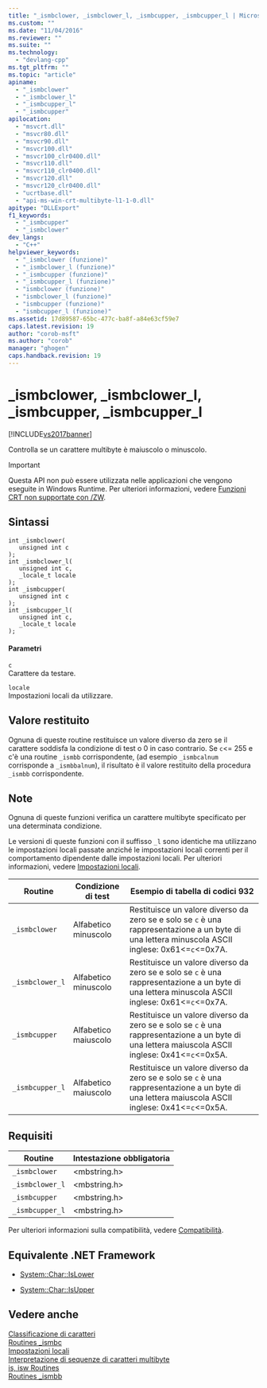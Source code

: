```yaml
---
title: "_ismbclower, _ismbclower_l, _ismbcupper, _ismbcupper_l | Microsoft Docs"
ms.custom: ""
ms.date: "11/04/2016"
ms.reviewer: ""
ms.suite: ""
ms.technology: 
  - "devlang-cpp"
ms.tgt_pltfrm: ""
ms.topic: "article"
apiname: 
  - "_ismbclower"
  - "_ismbclower_l"
  - "_ismbcupper_l"
  - "_ismbcupper"
apilocation: 
  - "msvcrt.dll"
  - "msvcr80.dll"
  - "msvcr90.dll"
  - "msvcr100.dll"
  - "msvcr100_clr0400.dll"
  - "msvcr110.dll"
  - "msvcr110_clr0400.dll"
  - "msvcr120.dll"
  - "msvcr120_clr0400.dll"
  - "ucrtbase.dll"
  - "api-ms-win-crt-multibyte-l1-1-0.dll"
apitype: "DLLExport"
f1_keywords: 
  - "_ismbcupper"
  - "_ismbclower"
dev_langs: 
  - "C++"
helpviewer_keywords: 
  - "_ismbclower (funzione)"
  - "_ismbclower_l (funzione)"
  - "_ismbcupper (funzione)"
  - "_ismbcupper_l (funzione)"
  - "ismbclower (funzione)"
  - "ismbclower_l (funzione)"
  - "ismbcupper (funzione)"
  - "ismbcupper_l (funzione)"
ms.assetid: 17d89587-65bc-477c-ba8f-a84e63cf59e7
caps.latest.revision: 19
author: "corob-msft"
ms.author: "corob"
manager: "ghogen"
caps.handback.revision: 19
---
```

# _ismbclower, _ismbclower_l, _ismbcupper, _ismbcupper_l
[!INCLUDE[vs2017banner](../../assembler/inline/includes/vs2017banner.md)]

Controlla se un carattere multibyte è maiuscolo o minuscolo.  
  
> [!IMPORTANT]
>  Questa API non può essere utilizzata nelle applicazioni che vengono eseguite in Windows Runtime.  Per ulteriori informazioni, vedere [Funzioni CRT non supportate con \/ZW](http://msdn.microsoft.com/library/windows/apps/jj606124.aspx).  
  
## Sintassi  
  
```  
int _ismbclower(  
   unsigned int c   
);  
int _ismbclower_l(  
   unsigned int c,  
   _locale_t locale   
);  
int _ismbcupper(  
   unsigned int c   
);  
int _ismbcupper_l(  
   unsigned int c,  
   _locale_t locale  
);  
```  
  
#### Parametri  
 `c`  
 Carattere da testare.  
  
 `locale`  
 Impostazioni locali da utilizzare.  
  
## Valore restituito  
 Ognuna di queste routine restituisce un valore diverso da zero se il carattere soddisfa la condizione di test o 0 in caso contrario.  Se `c`\<\= 255 e c'è una routine `_ismbb` corrispondente, \(ad esempio `_ismbcalnum` corrisponde a `_ismbbalnum`\), il risultato è il valore restituito della procedura `_ismbb` corrispondente.  
  
## Note  
 Ognuna di queste funzioni verifica un carattere multibyte specificato per una determinata condizione.  
  
 Le versioni di queste funzioni con il suffisso `_l` sono identiche ma utilizzano le impostazioni locali passate anziché le impostazioni locali correnti per il comportamento dipendente dalle impostazioni locali.  Per ulteriori informazioni, vedere [Impostazioni locali](../../c-runtime-library/locale.md).  
  
|Routine|Condizione di test|Esempio di tabella di codici 932|  
|-------------|------------------------|--------------------------------------|  
|`_ismbclower`|Alfabetico minuscolo|Restituisce un valore diverso da zero se e solo se `c` è una rappresentazione a un byte di una lettera minuscola ASCII inglese: 0x61\<\=`c`\<\=0x7A.|  
|`_ismbclower_l`|Alfabetico minuscolo|Restituisce un valore diverso da zero se e solo se `c` è una rappresentazione a un byte di una lettera minuscola ASCII inglese: 0x61\<\=`c`\<\=0x7A.|  
|`_ismbcupper`|Alfabetico maiuscolo|Restituisce un valore diverso da zero se e solo se `c` è una rappresentazione a un byte di una lettera maiuscola ASCII inglese: 0x41\<\=`c`\<\=0x5A.|  
|`_ismbcupper_l`|Alfabetico maiuscolo|Restituisce un valore diverso da zero se e solo se `c` è una rappresentazione a un byte di una lettera maiuscola ASCII inglese: 0x41\<\=`c`\<\=0x5A.|  
  
## Requisiti  
  
|Routine|Intestazione obbligatoria|  
|-------------|-------------------------------|  
|`_ismbclower`|\<mbstring.h\>|  
|`_ismbclower_l`|\<mbstring.h\>|  
|`_ismbcupper`|\<mbstring.h\>|  
|`_ismbcupper_l`|\<mbstring.h\>|  
  
 Per ulteriori informazioni sulla compatibilità, vedere [Compatibilità](../../c-runtime-library/compatibility.md).  
  
## Equivalente .NET Framework  
  
-   [System::Char::IsLower](https://msdn.microsoft.com/en-us/library/system.char.islower.aspx)  
  
-   [System::Char::IsUpper](https://msdn.microsoft.com/en-us/library/system.char.isupper.aspx)  
  
## Vedere anche  
 [Classificazione di caratteri](../../c-runtime-library/character-classification.md)   
 [Routines \_ismbc](../../c-runtime-library/ismbc-routines.md)   
 [Impostazioni locali](../../c-runtime-library/locale.md)   
 [Interpretazione di sequenze di caratteri multibyte](../../c-runtime-library/interpretation-of-multibyte-character-sequences.md)   
 [is, isw Routines](../../c-runtime-library/is-isw-routines.md)   
 [Routines \_ismbb](../../c-runtime-library/ismbb-routines.md)